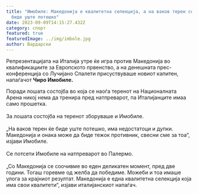 ```yaml
---
title: "Имобиле: Македонија е квалитетна селекција, а на ваков терен со дупки ќе
  биде уште потешко"
date: 2023-09-09T14:15:27.432Z
category: спорт
featured: true
featuredImage: ../img/imbole.jpg
author: Вардарски
---
```

<!--StartFragment-->

Репрезентацијата на Италија утре ќе игра против Македонија во квалификациите за Европското првенство, а на денешната прес-конференција со Лучијано Спалети присуствуваше новиот капитен, напаѓачот **Чиро Имобиле.**



<!--EndFragment--><!--StartFragment-->

Поради лошата состојба во која се наоѓа теренот на Националната Арена никој нема да тренира пред натпреварот, па Италијанците имаа само прошетка.\
\
За лошата состојба на теренот зборуваше и Имобиле.\
\
„На ваков терен ќе биде уште потешко, има недостатоци и дупки. Македонија и онака може да биде тежок противник, свесни сме за тоа“, изјави Имобиле.\
\
Се потсети Имобиле на натпреварот во Палермо.\
\
„Со Македонија се соочивме во еден деликатен момент, пред две години. Тогаш горевме од желба да победиме. Можеби и тоа имаше улога за крајниот резултат. Македонија е една квалитетна селекција која има свои квалитети“, изјави италијанскиот напаѓач.

<!--EndFragment-->